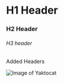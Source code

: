 # H1 Header
### H2 Header
###### H3 header

Added Headers

![Image of Yaktocat](https://octodex.github.com/images/yaktocat.png)
